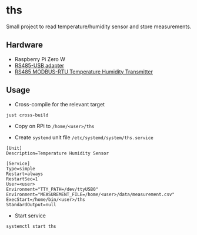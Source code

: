 # ths


Small project to read temperature/humidity sensor and store measurements.

## Hardware

* Raspberry Pi Zero W
* [RS485-USB adapter](docs/RS485_USB-A_20_Adapter_5-Pin_with_CH340_USB_chip_and_SP3485+TVS.jpg)
* [RS485 MODBUS-RTU Temperature Humidity Transmitter](docs/THT-XYMD03.pdf)


## Usage

* Cross-compile for the relevant target
```sh
just cross-build
```

* Copy on RPi to `/home/<user>/ths`

* Create `systemd` unit file `/etc/systemd/system/ths.service`
```
[Unit]
Description=Temperature Humidity Sensor

[Service]
Type=simple
Restart=always
RestartSec=1
User=<user>
Environment="TTY_PATH=/dev/ttyUSB0"
Environment="MEASUREMENT_FILE=/home/<user>/data/measurement.csv"
ExecStart=/home/bin/<user>/ths
StandardOutput=null
```

* Start service
```
systemctl start ths
```